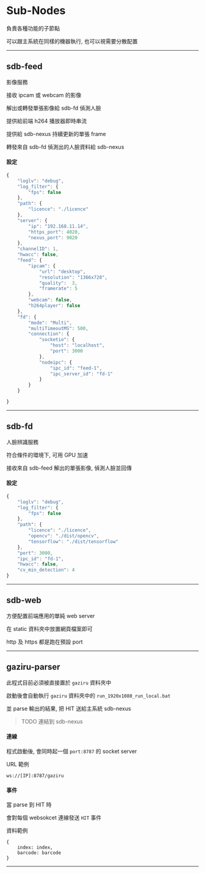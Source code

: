 
# Sub-Nodes

負責各種功能的子節點

可以跟主系統在同樣的機器執行, 也可以視需要分散配置

---

## sdb-feed

影像服務

接收 ipcam 或 webcam 的影像

解出或轉發單張影像給 sdb-fd 偵測人臉

提供給前端 h264 播放器即時串流

提供給 sdb-nexus 持續更新的單張 frame

轉發來自 sdb-fd 偵測出的人臉資料給 sdb-nexus

#### 設定

```javascript
{
    "loglv": "debug",
    "log_filter": {
        "fps": false
    },
    "path": {
        "licence": "./licence"
    },
    "server": {
        "ip": "192.168.11.14",
        "https_port": 4020,
        "nexus_port": 9020
    },
    "channelID": 1,
    "hwacc": false,
    "feed": {
        "ipcam": {
            "url": "desktop",
            "resolution": "1366x728",
            "quality":  3,
            "framerate": 5
        },
        "webcam": false,
        "h264player": false
    },
    "fd": {
        "mode": "Multi",
        "multiTimeoutMS": 500,
        "connection": {
            "socketio": {
                "host": "localhost",
                "port": 3000
            },
            "nodeipc": {
                "ipc_id": "feed-1",
                "ipc_server_id": "fd-1"
            }
        }
    }

}
```

---

## sdb-fd

人臉辨識服務

符合條件的環境下, 可用 GPU 加速

接收來自 sdb-feed 解出的單張影像, 偵測人臉並回傳

#### 設定

```javascript
{
    "loglv": "debug",
    "log_filter": {
        "fps": false
    },
    "path": {
        "licence": "./licence",
        "opencv": "./dist/opencv",
        "tensorflow": "./dist/tensorflow"
    },
    "port": 3000,
    "ipc_id": "fd-1",
    "hwacc": false,
    "cv_min_detection": 4
}
```

---

## sdb-web

方便配置前端應用的單純 web server

在 static 資料夾中放置網頁檔案即可

http 及 https 都是跑在預設 port

---

## gaziru-parser

此程式目前必須被直接置於 `gaziru` 資料夾中

啟動後會自動執行 `gaziru` 資料夾中的 `run_1920x1080_run_local.bat`

並 parse 輸出的結果, 把 HIT 送給主系統 sdb-nexus

> TODO 連結到 sdb-nexus

#### 連線

程式啟動後, 會同時起一個 `port:8787` 的 socket server

URL 範例

```
ws://[IP]:8787/gaziru
```

#### 事件

當 parse 到 HIT 時

會對每個 websokcet 連線發送 `HIT` 事件

資料範例

```
{
    index: index,
    barcode: barcode
}
```

---
